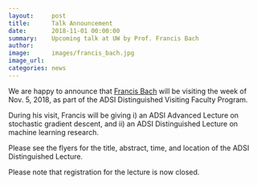 ```yaml
---
layout:     post
title:      Talk Announcement 
date:       2018-11-01 00:00:00
summary:    Upcoming talk at UW by Prof. Francis Bach 
author:     
image:      images/francis_bach.jpg 
image_url:  
categories: news
---
```

We are happy to announce that [Francis Bach](https://www.di.ens.fr/~fbach/) will be visiting the week
of Nov. 5, 2018, as part of the ADSI Distinguished Visiting Faculty
Program. 

During his visit, Francis will be giving i) an ADSI Advanced Lecture
on stochastic gradient descent, and ii) an ADSI Distinguished Lecture on
machine learning research.

Please see the flyers for the title, abstract, time, and location of the ADSI Distinguished Lecture.

Please note that registration for the lecture is now closed. 

